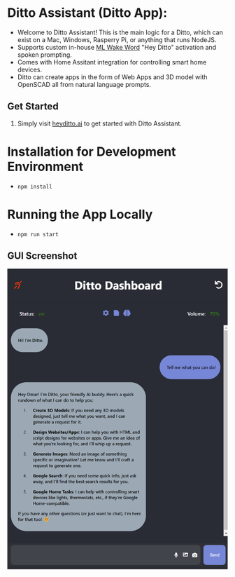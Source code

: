 # Ditto Assistant (Ditto App):
- Welcome to Ditto Assistant! This is the main logic for a Ditto, which can exist on a Mac, Windows, Rasperry Pi, or anything that runs NodeJS.
- Supports custom in-house [ML Wake Word](https://github.com/omarzanji/ditto_activation) "Hey Ditto" activation and spoken prompting.
- Comes with Home Assitant integration for controlling smart home devices.
- Ditto can create apps in the form of Web Apps and 3D model with OpenSCAD all from natural language prompts.

## Get Started
1. Simply visit [heyditto.ai](https://heyditto.ai) to get started with Ditto Assistant.

# Installation for Development Environment
- `npm install`

# Running the App Locally
- `npm run start`

## GUI Screenshot
![](/images/ui.png)